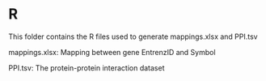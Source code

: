 # R

This folder contains the R files used to generate mappings.xlsx and PPI.tsv

mappings.xlsx: Mapping between gene EntrenzID and Symbol

PPI.tsv: The protein-protein interaction dataset 
